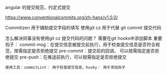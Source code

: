 angular 的提交规范，约定式提交

https://www.conventionalcommits.org/zh-hans/v1.0.0/

Commitizen 用于辅助提交字段的填写
    使用git cz 用于代替 git commit 提交代码


怎么解决同事没有使用git cz 提交代码的问题？
    需要在git hooks中添加脚本
    重要钩子：
        commit-msg：在提交信息被提交前执行，用于检查提交信息是否符合规范，按需指定是否拒绝提交
        pre-commit：提交前的回调， 可以按需指定是否拒绝提交
        pre-push：在推送前执行，可以按需指定是否拒绝提交

    使用工具：commitLint： 用于检查提交信息，husky： 用于添加钩子

